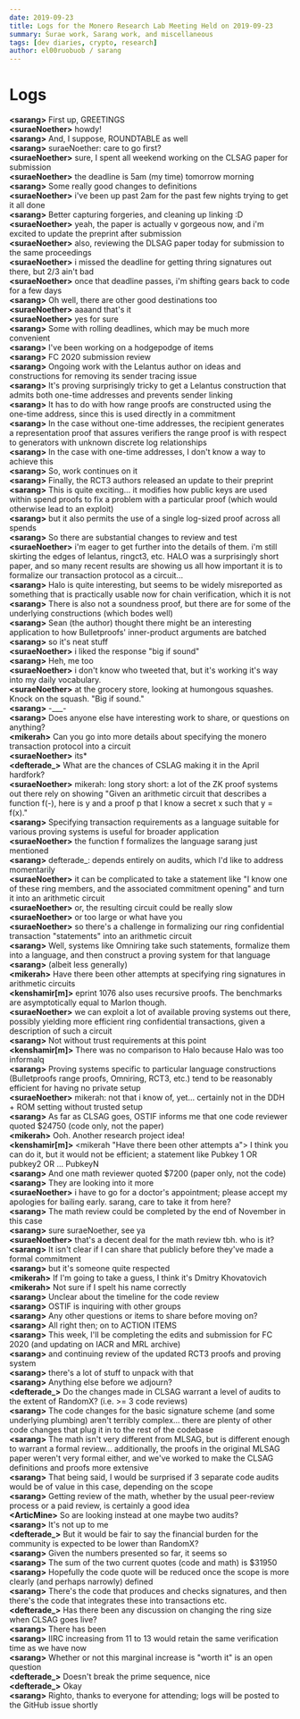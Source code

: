 ```yaml
---
date: 2019-09-23
title: Logs for the Monero Research Lab Meeting Held on 2019-09-23
summary: Surae work, Sarang work, and miscellaneous
tags: [dev diaries, crypto, research]
author: el00ruobuob / sarang
---
```


# Logs  

**\<sarang>** First up, GREETINGS  
**\<suraeNoether>** howdy!  
**\<sarang>** And, I suppose, ROUNDTABLE as well  
**\<sarang>** suraeNoether: care to go first?  
**\<suraeNoether>** sure, I spent all weekend working on the CLSAG paper for submission  
**\<suraeNoether>** the deadline is 5am (my time) tomorrow morning  
**\<sarang>** Some really good changes to definitions  
**\<suraeNoether>** i've been up past 2am for the past few nights trying to get it all done  
**\<sarang>** Better capturing forgeries, and cleaning up linking :D  
**\<suraeNoether>** yeah, the paper is actually v gorgeous now, and i'm excited to update the preprint after submission  
**\<suraeNoether>** also, reviewing the DLSAG paper today for submission to the same proceedings  
**\<suraeNoether>** i missed the deadline for getting thring signatures out there, but 2/3 ain't bad  
**\<suraeNoether>** once that deadline passes, i'm shifting gears back to code for a few days  
**\<sarang>** Oh well, there are other good destinations too  
**\<suraeNoether>** aaaand that's it  
**\<suraeNoether>** yes for sure  
**\<sarang>** Some with rolling deadlines, which may be much more convenient  
**\<sarang>** I've been working on a hodgepodge of items  
**\<sarang>** FC 2020 submission review  
**\<sarang>** Ongoing work with the Lelantus author on ideas and constructions for removing its sender tracing issue  
**\<sarang>** It's proving surprisingly tricky to get a Lelantus construction that admits both one-time addresses and prevents sender linking  
**\<sarang>** It has to do with how range proofs are constructed using the one-time address, since this is used directly in a commitment  
**\<sarang>** In the case without one-time addresses, the recipient generates a representation proof that assures verifiers the range proof is with respect to generators with unknown discrete log relationships  
**\<sarang>** In the case with one-time addresses, I don't know a way to achieve this  
**\<sarang>** So, work continues on it  
**\<sarang>** Finally, the RCT3 authors released an update to their preprint  
**\<sarang>** This is quite exciting... it modifies how public keys are used within spend proofs to fix a problem with a particular proof (which would otherwise lead to an exploit)  
**\<sarang>** but it also permits the use of a single log-sized proof across all spends  
**\<sarang>** So there are substantial changes to review and test  
**\<suraeNoether>** i'm eager to get further into the details of them. i'm still skirting the edges of lelantus, ringct3, etc. HALO was a surprisingly short paper, and so many recent results are showing us all how important it is to formalize our transaction protocol as a circuit...  
**\<sarang>** Halo is quite interesting, but seems to be widely misreported as something that is practically usable now for chain verification, which it is not  
**\<sarang>** There is also not a soundness proof, but there are for some of the underlying constructions (which bodes well)  
**\<sarang>** Sean (the author) thought there might be an interesting application to how Bulletproofs' inner-product arguments are batched  
**\<sarang>** so it's neat stuff  
**\<suraeNoether>** i liked the response "big if sound"  
**\<sarang>** Heh, me too  
**\<suraeNoether>** i don't know who tweeted that, but it's working it's way into my daily vocabulary.  
**\<suraeNoether>** at the grocery store, looking at humongous squashes. Knock on the squash. "Big if sound."  
**\<sarang>** -\_\_\_-  
**\<sarang>** Does anyone else have interesting work to share, or questions on anything?  
**\<mikerah>** Can you go into more details about specifying the monero transaction protocol into a circuit  
**\<suraeNoether>** its\*  
**\<defterade\_>** What are the chances of CSLAG making it in the April hardfork?  
**\<suraeNoether>** mikerah: long story short: a lot of the ZK proof systems out there rely on showing "Given an arithmetic circuit that describes a function f(-), here is y and a proof p that I know a secret x such that y = f(x)."  
**\<sarang>** Specifying transaction requirements as a language suitable for various proving systems is useful for broader application  
**\<suraeNoether>** the function f formalizes the language sarang just mentioned  
**\<sarang>** defterade\_: depends entirely on audits, which I'd like to address momentarily  
**\<suraeNoether>** it can be complicated to take a statement like "I know one of these ring members, and the associated commitment opening" and turn it into an arithmetic circuit  
**\<suraeNoether>** or, the resulting circuit could be really slow  
**\<suraeNoether>** or too large or what have you  
**\<suraeNoether>** so there's a challenge in formalizing our ring confidential transaction "statements" into an arithmetic circuit  
**\<sarang>** Well, systems like Omniring take such statements, formalize them into a language, and then construct a proving system for that language  
**\<sarang>** (albeit less generally)  
**\<mikerah>** Have there been other attempts at specifying ring signatures in arithmetic circuits  
**\<kenshamir[m]>** eprint 1076 also uses recursive proofs. The benchmarks are asymptotically equal to Marlon though.  
**\<suraeNoether>** we can exploit a lot of available proving systems out there, possibly yielding more efficient ring confidential transactions, given a description of such a circuit  
**\<sarang>** Not without trust requirements at this point  
**\<kenshamir[m]>** There was no comparison to Halo because Halo was too informalq  
**\<sarang>** Proving systems specific to particular language constructions (Bulletproofs range proofs, Omniring, RCT3, etc.) tend to be reasonably efficient for having no private setup  
**\<suraeNoether>** mikerah: not that i know of, yet... certainly not in the DDH + ROM setting without trusted setup  
**\<sarang>** As far as CLSAG goes, OSTIF informs me that one code reviewer quoted $24750 (code only, not the paper)  
**\<mikerah>** Ooh. Another research project idea!  
**\<kenshamir[m]>** \<mikerah "Have there been other attempts a"> I think you can do it, but it would not be efficient; a statement like Pubkey 1 OR pubkey2 OR ... PubkeyN  
**\<sarang>** And one math reviewer quoted $7200 (paper only, not the code)  
**\<sarang>** They are looking into it more  
**\<suraeNoether>** i have to go for a doctor's appointment; please accept my apologies for bailing early. sarang, care to take it from here?  
**\<sarang>** The math review could be completed by the end of November in this case  
**\<sarang>** sure suraeNoether, see ya  
**\<suraeNoether>** that's a decent deal for the math review tbh. who is it?  
**\<sarang>** It isn't clear if I can share that publicly before they've made a formal commitment  
**\<sarang>** but it's someone quite respected  
**\<mikerah>** If I'm going to take a guess, I think it's Dmitry Khovatovich  
**\<mikerah>** Not sure if I spelt his name correctly  
**\<sarang>** Unclear about the timeline for the code review  
**\<sarang>** OSTIF is inquiring with other groups  
**\<sarang>** Any other questions or items to share before moving on?  
**\<sarang>** All right then; on to ACTION ITEMS  
**\<sarang>** This week, I'll be completing the edits and submission for FC 2020 (and updating on IACR and MRL archive)  
**\<sarang>** and continuing review of the updated RCT3 proofs and proving system  
**\<sarang>** there's a lot of stuff to unpack with that  
**\<sarang>** Anything else before we adjourn?  
**\<defterade\_>** Do the changes made in CLSAG warrant a level of audits to the extent of RandomX? (i.e. >= 3 code reviews)  
**\<sarang>** The code changes for the basic signature scheme (and some underlying plumbing) aren't terribly complex... there are plenty of other code changes that plug it in to the rest of the codebase  
**\<sarang>** The math isn't very different from MLSAG, but is different enough to warrant a formal review... additionally, the proofs in the original MLSAG paper weren't very formal either, and we've worked to make the CLSAG definitions and proofs more extensive  
**\<sarang>** That being said, I would be surprised if 3 separate code audits would be of value in this case, depending on the scope  
**\<sarang>** Getting review of the math, whether by the usual peer-review process or a paid review, is certainly a good idea  
**\<ArticMine>** So are looking instead at one maybe two audits?  
**\<sarang>** It's not up to me  
**\<defterade\_>** But it would be fair to say the financial burden for the community is expected to be lower than RandomX?  
**\<sarang>** Given the numbers presented so far, it seems so  
**\<sarang>** The sum of the two current quotes (code and math) is $31950  
**\<sarang>** Hopefully the code quote will be reduced once the scope is more clearly (and perhaps narrowly) defined  
**\<sarang>** There's the code that produces and checks signatures, and then there's the code that integrates these into transactions etc.  
**\<defterade\_>** Has there been any discussion on changing the ring size when CLSAG goes live?  
**\<sarang>** There has been  
**\<sarang>** IIRC increasing from 11 to 13 would retain the same verification time as we have now  
**\<sarang>** Whether or not this marginal increase is "worth it" is an open question  
**\<defterade\_>** Doesn't break the prime sequence, nice  
**\<defterade\_>** Okay  
**\<sarang>** Righto, thanks to everyone for attending; logs will be posted to the GitHub issue shortly  
